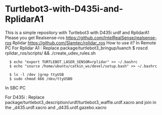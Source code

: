 # Turtlebot3-with-D435i-and-RplidarA1
This is a simple repository with Turtlebot3 with D435i urdf and RplidarA1
Please you get 
  Realsense-ros https://github.com/IntelRealSense/realsense-ros
  Rplidar       https://github.com/Slamtec/rplidar_ros 
How to use it?
  In Remote PC
  For Rplidar A1 : Replace package/turtlebot3_bringup/luanch
      $ roscd rplidar_ros/scripts/ &&  ./create_udev_rules.sh
      
      $ echo "export TURTLEBOT_LASER_SENSOR=rplidar" >> ~/.bashrc
      $ echo "source /home/ubuntu/catkin_ws/devel/setup.bash" >> ~/.bashrc
      
      $ ls -l /dev |grep ttyUSB
      $ sudo chmod 666 /dev/ttyUSB0
  In SBC PC
      
  For D435i      : Replace package/turtlebot3_description/urdf/turtlebot3_waffle.urdf.xacro and join in the _d435.urdf.xacro and _d435.urdf.gazebo.xacro
 
